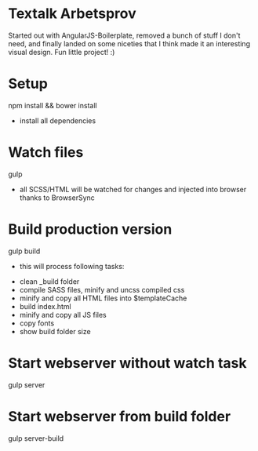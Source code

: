 # Textalk Arbetsprov
Started out with AngularJS-Boilerplate, removed a bunch of stuff I don't need, and finally landed on some niceties that I think made it an interesting visual design. Fun little project! :)

# Setup
npm install && bower install
- install all dependencies

# Watch files
gulp
- all SCSS/HTML will be watched for changes and injected into browser thanks to BrowserSync

# Build production version
gulp build
- this will process following tasks:
* clean _build folder
* compile SASS files, minify and uncss compiled css
* minify and copy all HTML files into $templateCache
* build index.html
* minify and copy all JS files
* copy fonts
* show build folder size

# Start webserver without watch task
gulp server

# Start webserver from build folder
gulp server-build
